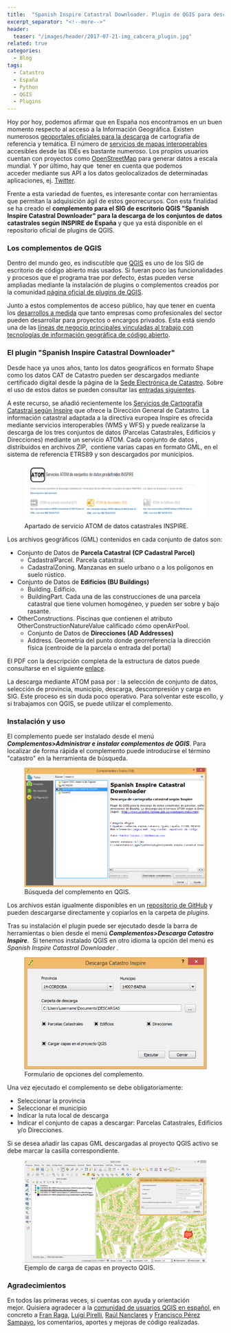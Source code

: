 ```yaml
---
title:  "Spanish Inspire Catastral Downloader. Plugin de QGIS para descarga de datos catastrales INSPIRE"
excerpt_separator: "<!--more-->"
header:
  teaser: "/images/header/2017-07-21-img_cabcera_plugin.jpg"
related: true
categories: 
  - Blog
tags:
  - Catastro
  - España
  - Python
  - QGIS
  - Plugins
---
```


Hoy por hoy, podemos afirmar que en España nos encontramos en un buen momento respecto al acceso a la Información Geográfica. Existen numerosos [geoportales oficiales para la descarga](http://www.idee.es/web/guest/centros-de-descarga) de cartografía de referencia y temática. El número de [servicios de mapas interoperables](http://www.idee.es/web/guest/directorio-de-servicios) accesibles desde las IDEs es bastante numeroso. Los propios usuarios cuentan con proyectos como [OpenStreetMap](https://www.openstreetmap.org/) para generar datos a escala mundial. Y por último, hay que  tener en cuenta que podemos acceder mediante sus API a los datos geolocalizados de determinadas aplicaciones, ej. [Twitter](https://dev.twitter.com/rest/reference/get/geo/search).

<!--more-->

Frente a esta variedad de fuentes, es interesante contar con herramientas que permitan la adquisición ágil de estos georrecursos. Con esta finalidad se ha creado el **complemento para el SIG de escritorio QGIS "****Spanish Inspire Catastral Downloader****" para la descarga de los conjuntos de datos catastrales según INSPIRE de España** y que ya está disponible en el repositorio oficial de plugins de QGIS.

### Los complementos de QGIS

Dentro del mundo geo, es indiscutible que [QGIS](http://www.qgis.org/es/site/) es uno de los SIG de escritorio de código abierto más usados. Si fueran poco las funcionalidades y procesos que el programa trae por defecto, éstas pueden verse ampliadas mediante la instalación de plugins o complementos creados por la comunidad.[página oficial de plugins de QGIS](https://plugins.qgis.org/plugins/).

Junto a estos complementos de acceso público, hay que tener en cuenta los <span style="text-decoration: underline;">desarrollos a medida</span> que tanto empresas como profesionales del sector pueden desarrollar para proyectos o encargos privados. Esta está siendo una de las <span style="text-decoration: underline;">líneas de negocio principales vinculadas al trabajo con tecnologías de información geográfica de código abierto</span>.

### El plugin "Spanish Inspire Catastral Downloader"

Desde hace ya unos años, tanto los datos geográficos en formato Shape como los datos CAT de Catastro pueden ser descargados mediante certificado digital desde la página de la [Sede Electrónica de Catastro](https://www.sedecatastro.gob.es/OVCFrames.aspx?TIPO=TIT&a=masiv). Sobre el uso de estos datos se pueden consultar las [entradas siguientes](2016/uso-de-la-informacion-catastral-para-estudios-urbanos/itemlist/tag/catastro).

A este recurso, se añadió recientemente los [Servicios de Cartografía Catastral según Inspire](http://www.catastro.minhap.es/webinspire/index.html) que ofrece la Dirección General de Catastro. La información catastral adaptada a la directiva europea Inspire es ofrecida mediante servicios interoperables (WMS y WFS) y puede realizarse la descarga de los tres conjuntos de datos (Parcelas Catastrales, Edificios y Direcciones) mediante un servicio ATOM. Cada conjunto de datos , distribuidos en archivos ZIP,  contiene varias capas en formato GML, en el sistema de referencia ETRS89 y son descargados por municipios.

<!-- ![Apartado de servicio ATOM de datos catastrales INSPIRE](/images/blog/201707_plugin/atom.PNG) -->
<!-- _Apartado de servicio ATOM de datos catastrales INSPIRE_ -->
<figure>
  <img src="/images/blog/201707_plugin/atom.PNG" alt="Apartado de servicio ATOM de datos catastrales INSPIRE">
  <figcaption>Apartado de servicio ATOM de datos catastrales INSPIRE.</figcaption>
</figure>

Los archivos geográficos (GML) contenidos en cada conjunto de datos son:

*   Conjunto de Datos de **Parcela Catastral** **(CP Cadastral Parcel)**
	*   CadastralParcel. Parcela catastral.
	*   CadastralZoning. Manzanas en suelo urbano o a los polígonos en suelo rústico.
*   Conjunto de Datos de **Edificios (BU Buildings)**
	*   Building. Edificio.
	*   BuildingPart. Cada una de las construcciones de una parcela catastral que tiene volumen homogéneo, y pueden ser sobre y bajo rasante.
*   OtherConstructions. Piscinas que contienen el atributo OtherConstructionNatureValue calificado cómo openAirPool.
	*   Conjunto de Datos de **Direcciones (AD Addresses)**
	*   Address. Geometría del punto donde georreferencia la dirección física (centroide de la parcela o entrada del portal)

El PDF con la descripción completa de la estructura de datos puede consultarse en el siguiente [enlace](http://www.catastro.minhap.es/webinspire/documentos/Conjuntos%20de%20datos.pdf).

La descarga mediante ATOM pasa por : la selección de conjunto de datos, selección de provincia, municipio, descarga, descompresión y carga en SIG. Este proceso es sin duda poco operativo. Para solventar este escollo, y si trabajamos con QGIS, se puede utilizar el complemento.

### Instalación y uso

El complemento puede ser instalado desde el menú **_Complementos>Administrar e instalar complementos de QGIS_**. Para localizar de forma rápida el complemento puede introducirse el término "catastro" en la herramienta de búsqueda.

<!-- ![Búsqueda del complemento en QGIS](/images/blog/201707_plugin/search.PNG "Búsqueda del complemento en QGIS")
_Instalación del complemento desde QGIS_ -->
<figure>
  <img src="/images/blog/201707_plugin/search.PNG" alt="Búsqueda del complemento en QGIS">
  <figcaption>Búsqueda del complemento en QGIS.</figcaption>
</figure>

Los archivos están igualmente disponibles en un [repositorio de GitHub](https://github.com/sigdeletras/Spanish_Inspire_Catastral_Downloader) y pueden descargarse directamente y copiarlos en la carpeta de _plugins_.

Tras su instalación el plugin puede ser ejecutado desde la barra de herramientas o bien desde el menú **_Complementos>Descarga Catastro_** _**Inspire**_.  Si tenemos instalado QGIS en otro idioma la opción del menú es _Spanish Inspire Catastral Downloader ._

<!-- ![Formulario de opciones del complemento](/images/blog/201707_plugin/ui.PNG)
_Formulario de opciones_ -->
<figure>
  <img src="/images/blog/201707_plugin/ui.PNG" alt="Formulario de opciones del complemento">
  <figcaption>Formulario de opciones del complemento.</figcaption>
</figure>

Una vez ejecutado el complemento se debe obligatoriamente:

*   Seleccionar la provincia
*   Seleccionar el municipio
*   Indicar la ruta local de descarga
*   Indicar el conjunto de capas a descargar: Parcelas Catastrales, Edificios y/o Direcciones.

Si se desea añadir las capas GML descargadas al proyecto QGIS activo se debe marcar la casilla correspondiente.

<!-- ![Carga de capas en proyecto QGIS](/images/blog/201707_plugin/cadastral_layers.PNG)
_Ejemplo de carga de capas en proyecto QGIS_ -->
<figure>
  <img src="/images/blog/201707_plugin/cadastral_layers.PNG" alt="Ejemplo de carga de capas en proyecto QGIS">
  <figcaption>Ejemplo de carga de capas en proyecto QGIS.</figcaption>
</figure>

### Agradecimientos

En todos las primeras veces, si cuentas con ayuda y orientación mejor. Quisiera agradecer a la [comunidad de usuarios QGIS en español](http://osgeo-org.1560.x6.nabble.com/QGIS-es-f5092059.html), en concreto a [Fran Raga](https://all4gis.github.io/), [Luigi Pirelli](https://www.linkedin.com/in/luigipirelli/?locale=es_ES), [Raúl Nanclares](https://www.linkedin.com/in/raulnanclares/) y [Francisco Pérez Sampayo](https://www.linkedin.com/in/francisco-p%25C3%25A9rez-sampayo-ba305037/), los comentarios, aportes y mejoras de código realizadas.
